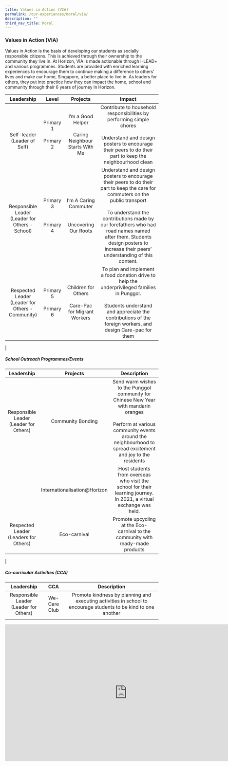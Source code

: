 ```yaml
---
title: Values in Action (VIA)
permalink: /our-experiences/moral/via/
description: ""
third_nav_title: Moral
---
```

### **Values in Action (VIA)**
Values in Action is the basis of developing our students as socially responsible citizens. This is achieved through their ownership to the community they live in. At Horizon, VIA is made actionable through I-LEAD+ and various programmes. Students are provided with enriched learning experiences to encourage them to continue making a difference to others’ lives and make our home, Singapore, a better place to live in. As leaders for others, they put into practice how they can impact the home, school and community through their 6 years of journey in Horizon.

| Leadership | Level | Projects | Impact |
|:---:|:---:|:---:|:---:|
| <br><br>Self-leader<br>(Leader of Self) | Primary 1<br><br>Primary 2 | I’m a Good Helper<br><br>Caring Neighbour Starts With Me | Contribute to household responsibilities by performing simple chores<br><br>Understand and design posters to encourage their peers to do their part to keep the neighbourhood clean |
| <br>Responsible Leader<br>(Leader for Others - School) | Primary 3<br><br><br>Primary 4 | I’m A Caring Commuter<br><br><br>Uncovering Our Roots | Understand and design posters to encourage their peers to do their part to keep the care for commuters on the public transport<br><br>To understand the contributions made by our forefathers who had road names named after them. Students design posters to increase their peers’ understanding of this content. |
| Respected Leader<br>(Leader for Others - Community) | Primary 5<br><br>Primary 6 | Children for Others<br><br>Care-Pac for Migrant Workers | To plan and implement a food donation drive to help the underprivileged families in Punggol.<br><br>Students understand and appreciate the contributions of the foreign workers, and design Care-pac for them |
|

##### **School Outreach Programmes/Events**

| Leadership | Projects | Description |
|:---:|:---:|:---:|
| Responsible Leader<br>(Leader for Others) | Community Bonding | Send warm wishes to the Punggol community for Chinese New Year with mandarin oranges<br><br>Perform at various community events around the neighbourhood to spread excitement and joy to the residents |
|  |  Internationalisation@Horizon | Host students from overseas who visit the school for their learning journey. In 2021, a virtual exchange was held. |
| Respected Leader<br>(Leaders for Others) | Eco-carnival | Promote upcycling at the Eco-carnival to the community with ready-made products |
|

##### **Co-curricular Activities (CCA)**

| Leadership | CCA | Description |
|:---:|:---:|:---:|
| Responsible Leader<br>(Leader for Others) | We-Care Club | Promote kindness by planning and executing activities in school to encourage students to be kind to one another |
|  |  |  |

<iframe allowfullscreen="true" height="450" width="800" frameborder="0" src="https://docs.google.com/presentation/d/e/2PACX-1vTr5y26ji0da-ivMvDZqmY1ougCv4ZuAiPvS1YwltqIV7bzuREH18POcBN9Qg-5Mqx4xGYS2MgLPrtR/embed?start=false&amp;loop=false&amp;delayms=3000"></iframe>